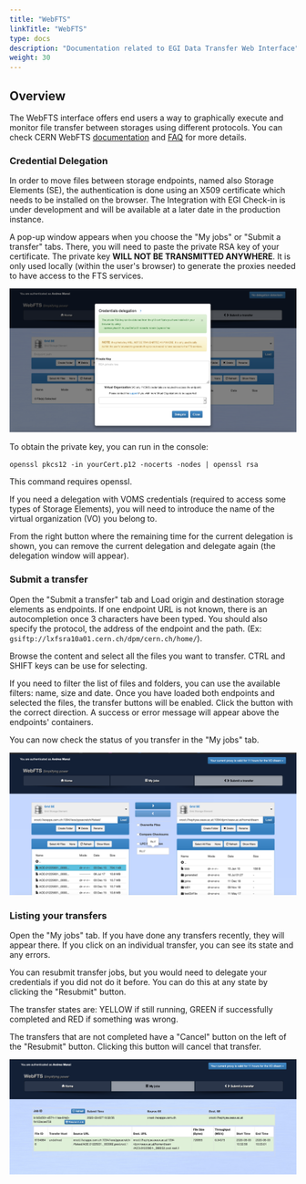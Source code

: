 ```yaml
---
title: "WebFTS"
linkTitle: "WebFTS"
type: docs
description: "Documentation related to EGI Data Transfer Web Interface"
weight: 30
---
```


## Overview 

The WebFTS interface offers end users a way to graphically execute and monitor file 
transfer between storages using different protocols. You can check CERN WebFTS 
[documentation](https://fts3-docs.web.cern.ch/fts3-docs/docs/webfts/userguide.html) and 
[FAQ](https://fts3-docs.web.cern.ch/fts3-docs/docs/webfts/faq.html) for more details.


### Credential Delegation

In order to move files between storage endpoints, named also Storage Elements (SE), 
the authentication is done using an X509 certificate which needs to be installed on the browser. 
The Integration with EGI Check-in is under development and will be available at a later date in the production instance.

A pop-up window appears when you choose the "My jobs" or "Submit a transfer" tabs. 
There, you will need to paste the private RSA key of your certificate. 
The private key **WILL NOT BE TRANSMITTED ANYWHERE**. It is only used locally 
(within the user's browser) to generate the proxies needed to have access to the FTS services.

![image](webfts_delegate.png)

To obtain the private key, you can run in the console:

```console
openssl pkcs12 -in yourCert.p12 -nocerts -nodes | openssl rsa
```

This command requires openssl.

If you need a delegation with VOMS credentials (required to access some types of 
Storage Elements), you will need to introduce the name of the virtual organization (VO)
 you belong to. 

From the right button where the remaining time for the current delegation is shown,
 you can remove the current delegation and delegate again (the delegation window will appear).

### Submit a transfer

Open the "Submit a transfer" tab and Load origin and destination storage elements 
as endpoints.
If one endpoint URL is not known, there is an autocompletion once 3 characters have been typed.
 You should also specify the protocol, the address of the endpoint and the path. (Ex: ```gsiftp://lxfsra10a01.cern.ch/dpm/cern.ch/home/```). 

Browse the content and select all the files you want to transfer. CTRL and SHIFT keys can be use for selecting.

If you need to filter the list of files and folders, you can use the available filters: 
name, size and date.  Once you have loaded both endpoints and selected the files, the transfer buttons will be enabled.
Click the button with the correct direction. A success or error message will appear above the endpoints' containers. 

You can now check the status of you transfer in the "My jobs" tab.

![image](webfts_submit.png)

### Listing your transfers

Open the "My jobs" tab. If you have done any transfers recently, they will appear there. 
If you click on an individual transfer, you can see its state and any errors.

You can resubmit transfer jobs, but you would need to delegate your credentials if you did not do it before. You can do this at any state by clicking the "Resubmit" button.

The transfer states are: YELLOW if still running, GREEN if successfully completed and RED if something was wrong.

The transfers that are not completed have a "Cancel" button on the left of the "Resubmit" button. Clicking this button will cancel that transfer.

![image](webfts_monitor.png)


